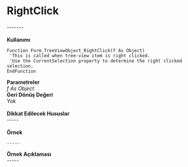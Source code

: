 # RightClick

\-------\
\
**Kullanımı**

```
Function Form_TreeViewObject_RightClick(f As Object)
 'This is called when tree-view item is right clicked.
 'Use the CurrentSelection property to determine the right clicked selection.
EndFunction
```

**Parametreler**\
_f As Object_\
**Geri Dönüş Değeri**\
Yok\
\
**Dikkat Edilecek Hususlar**\
\-----\
\
**Örnek**

```
-----
```

**Örnek Açıklaması**\
\-----
